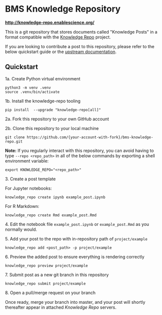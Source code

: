 # BMS Knowledge Repository

**http://knowledge-repo.enablescience.org/**

This is a git repository that stores documents called "Knowledge Posts" in a
format compatible with the [Knowledge Repo](https://github.com/airbnb/knowledge-repo)
project.

If you are looking to contribute a post to this repository, please refer to the
below quickstart guide or the [upstream documentation](http://knowledge-repo.readthedocs.io/en/latest/quickstart.html).

## Quickstart

1a\. Create Python virtual environment
```
python3 -m venv .venv 
source .venv/bin/activate 
```

1b\. Install the knowledge-repo tooling
```
pip install  --upgrade "knowledge-repo[all]"
```

2a\. Fork this repository to your own GitHub account

2b\. Clone this repository to your local machine
```
git clone https://github.com/{your-account-with-fork}/bms-knowledge-repo.git
```
**Note:** If you regularly interact with this repository, you can avoid having to type `--repo <repo_path>` in all of the below commands by exporting a shell environment variable:

```
export KNOWLEDGE_REPO="<repo_path>"
```

3\. Create a post template

For Jupyter notebooks:
```
knowledge_repo create ipynb example_post.ipynb
```

For R Markdown:
```
knowledge_repo create Rmd example_post.Rmd
```

4\. Edit the notebook file `example_post.ipynb` or `example_post.Rmd` as you normally would.

5\. Add your post to the repo with in-repository path of `project/example`
```
knowledge_repo add <post_path> -p project/example
```

6\. Preview the added post to ensure everything is rendering correctly
```
knowledge_repo preview project/example
```

7\. Submit post as a new git branch in this repository
```
knowledge_repo submit project/example
```

8\. Open a pull/merge request on your branch

Once ready, merge your branch into master, and your post will shortly thereafter
appear in attached *Knowledge Repo* servers.

